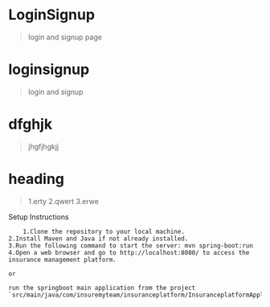 # LoginSignup
> login and signup page

# loginsignup 
> login and signup 

# dfghjk
> jhgfjhgkjj

# heading
> 1.erty
  2.qwert
  3.erwe

Setup Instructions

        1.Clone the repository to your local machine.
    2.Install Maven and Java if not already installed.
    3.Run the following command to start the server: mvn spring-boot:run
    4.Open a web browser and go to http://localhost:8080/ to access the insurance management platform.
   
    or
    
    run the springboot main application from the project `src/main/java/com/insuremyteam/insuranceplatform/InsuranceplatformApplication.java
